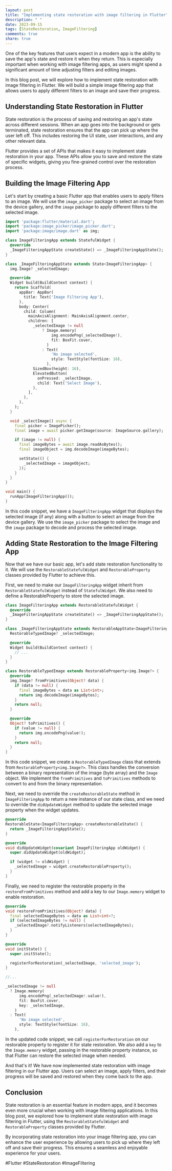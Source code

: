 ```yaml
---
layout: post
title: "Implementing state restoration with image filtering in Flutter"
description: " "
date: 2023-09-15
tags: [StateRestoration, ImageFiltering]
comments: true
share: true
---
```


One of the key features that users expect in a modern app is the ability to save the app's state and restore it when they return. This is especially important when working with image filtering apps, as users might spend a significant amount of time adjusting filters and editing images.

In this blog post, we will explore how to implement state restoration with image filtering in Flutter. We will build a simple image filtering app that allows users to apply different filters to an image and save their progress.

## Understanding State Restoration in Flutter

State restoration is the process of saving and restoring an app's state across different sessions. When an app goes into the background or gets terminated, state restoration ensures that the app can pick up where the user left off. This includes restoring the UI state, user interactions, and any other relevant data.

Flutter provides a set of APIs that makes it easy to implement state restoration in your app. These APIs allow you to save and restore the state of specific widgets, giving you fine-grained control over the restoration process.

## Building the Image Filtering App

Let's start by creating a basic Flutter app that enables users to apply filters to an image. We will use the `image_picker` package to select an image from the device gallery, and the `image` package to apply different filters to the selected image.

```dart
import 'package:flutter/material.dart';
import 'package:image_picker/image_picker.dart';
import 'package:image/image.dart' as img;

class ImageFilteringApp extends StatefulWidget {
  @override
  _ImageFilteringAppState createState() => _ImageFilteringAppState();
}

class _ImageFilteringAppState extends State<ImageFilteringApp> {
  img.Image? _selectedImage;

  @override
  Widget build(BuildContext context) {
    return Scaffold(
      appBar: AppBar(
        title: Text('Image Filtering App'),
      ),
      body: Center(
        child: Column(
          mainAxisAlignment: MainAxisAlignment.center,
          children: [
            _selectedImage != null
                ? Image.memory(
                    img.encodePng(_selectedImage!),
                    fit: BoxFit.cover,
                  )
                : Text(
                    'No image selected',
                    style: TextStyle(fontSize: 16),
                  ),
            SizedBox(height: 16),
            ElevatedButton(
              onPressed: _selectImage,
              child: Text('Select Image'),
            ),
          ],
        ),
      ),
    );
  }

  void _selectImage() async {
    final picker = ImagePicker();
    final image = await picker.getImage(source: ImageSource.gallery);

    if (image != null) {
      final imageBytes = await image.readAsBytes();
      final imageObject = img.decodeImage(imageBytes);

      setState(() {
        _selectedImage = imageObject;
      });
    }
  }
}

void main() {
  runApp(ImageFilteringApp());
}
```

In this code snippet, we have a `ImageFilteringApp` widget that displays the selected image (if any) along with a button to select an image from the device gallery. We use the `image_picker` package to select the image and the `image` package to decode and process the selected image.

## Adding State Restoration to the Image Filtering App

Now that we have our basic app, let's add state restoration functionality to it. We will use the `RestorableStatefulWidget` and `RestorableProperty` classes provided by Flutter to achieve this.

First, we need to make our `ImageFilteringApp` widget inherit from `RestorableStatefulWidget` instead of `StatefulWidget`. We also need to define a RestorableProperty to store the selected image.

```dart
class ImageFilteringApp extends RestorableStatefulWidget {
  @override
  _ImageFilteringAppState createState() => _ImageFilteringAppState();
}

class _ImageFilteringAppState extends RestorableAppState<ImageFilteringApp> {
  RestorableTypedImage? _selectedImage;

  @override
  Widget build(BuildContext context) {
    // ...
  }
}

class RestorableTypedImage extends RestorableProperty<img.Image?> {
  @override
  img.Image? fromPrimitives(Object? data) {
    if (data != null) {
      final imageBytes = data as List<int>;
      return img.decodeImage(imageBytes);
    }
    return null;
  }

  @override
  Object? toPrimitives() {
    if (value != null) {
      return img.encodePng(value!);
    }
    return null;
  }
}
```

In this code snippet, we create a `RestorableTypedImage` class that extends from `RestorableProperty<img.Image?>`. This class handles the conversion between a binary representation of the image (byte array) and the `Image` object. We implement the `fromPrimitives` and `toPrimitives` methods to convert to and from the binary representation.

Next, we need to override the `createRestorableState` method in `ImageFilteringApp` to return a new instance of our state class, and we need to override the `didUpdateWidget` method to update the selected image property when the widget updates.

```dart
@override
RestorableState<ImageFilteringApp> createRestorableState() {
  return _ImageFilteringAppState();
}

@override
void didUpdateWidget(covariant ImageFilteringApp oldWidget) {
  super.didUpdateWidget(oldWidget);

  if (widget != oldWidget) {
    _selectedImage = widget.createRestorableProperty();
  }
}
```

Finally, we need to register the restorable property in the `restoreFromPrimitives` method and add a key to our `Image.memory` widget to enable restoration.

```dart
@override
void restoreFromPrimitives(Object? data) {
  final selectedImageBytes = data as List<int>?;
  if (selectedImageBytes != null) {
    _selectedImage?.notifyListeners(selectedImageBytes);
  }
}

@override
void initState() {
  super.initState();

  registerForRestoration(_selectedImage, 'selected_image');
}

//...

_selectedImage != null
  ? Image.memory(
      img.encodePng(_selectedImage!.value!),
      fit: BoxFit.cover,
      key: _selectedImage,
    )
  : Text(
      'No image selected',
      style: TextStyle(fontSize: 16),
    ),
```

In the updated code snippet, we call `registerForRestoration` on our restorable property to register it for state restoration. We also add a `key` to the `Image.memory` widget, passing in the restorable property instance, so that Flutter can restore the selected image when needed.

And that's it! We have now implemented state restoration with image filtering in our Flutter app. Users can select an image, apply filters, and their progress will be saved and restored when they come back to the app.

## Conclusion

State restoration is an essential feature in modern apps, and it becomes even more crucial when working with image filtering applications. In this blog post, we explored how to implement state restoration with image filtering in Flutter, using the `RestorableStatefulWidget` and `RestorableProperty` classes provided by Flutter.

By incorporating state restoration into your image filtering app, you can enhance the user experience by allowing users to pick up where they left off and save their progress. This ensures a seamless and enjoyable experience for your users.

#Flutter #StateRestoration #ImageFiltering